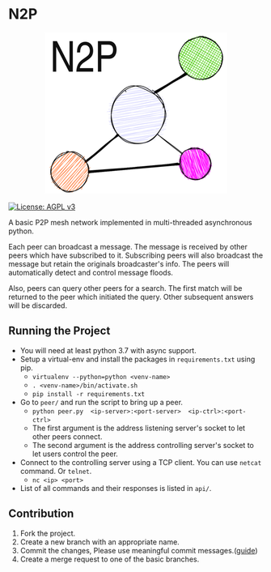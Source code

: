 # N2P


<p align="center"> 
  <img src="logo.png" alt="logo">
</p>


[![License: AGPL v3](https://img.shields.io/badge/License-AGPL%20v3-blue.svg)](https://www.gnu.org/licenses/agpl-3.0)


A basic P2P mesh network implemented in multi-threaded asynchronous python.

Each peer can broadcast a message. The message is received by other peers which have subscribed to it. Subscribing peers will also broadcast the message but retain the originals broadcaster's info. The peers will automatically detect and control message floods.

Also, peers can query other peers for a search. The first match will be returned to the peer which initiated the query. Other subsequent answers will be discarded.

## 	Running the Project

- You will need at least python 3.7 with async support.
- Setup a virtual-env and install the packages in `requirements.txt` using pip.
  - `virtualenv --python=python <venv-name>`
  - `. <venv-name>/bin/activate.sh`
  - `pip install -r requirements.txt`
- Go to `peer/` and run the script to bring up a peer.
  - `python peer.py  <ip-server>:<port-server>  <ip-ctrl>:<port-ctrl>`
  - The first argument is the address listening server's socket to let other peers connect.
  - The second argument is the address controlling server's socket to let users control the peer.
- Connect to the controlling server using a TCP client. You can use `netcat` command. Or `telnet`.
  - `nc <ip> <port>`
- List of all commands and their responses is listed in `api/`.

## Contribution
1. Fork the project.
2. Create a new branch with an appropriate name.
3. Commit the changes, Please use meaningful commit messages.([guide](https://github.com/RomuloOliveira/commit-messages-guide))
4. Create a merge request to one of the basic branches.
